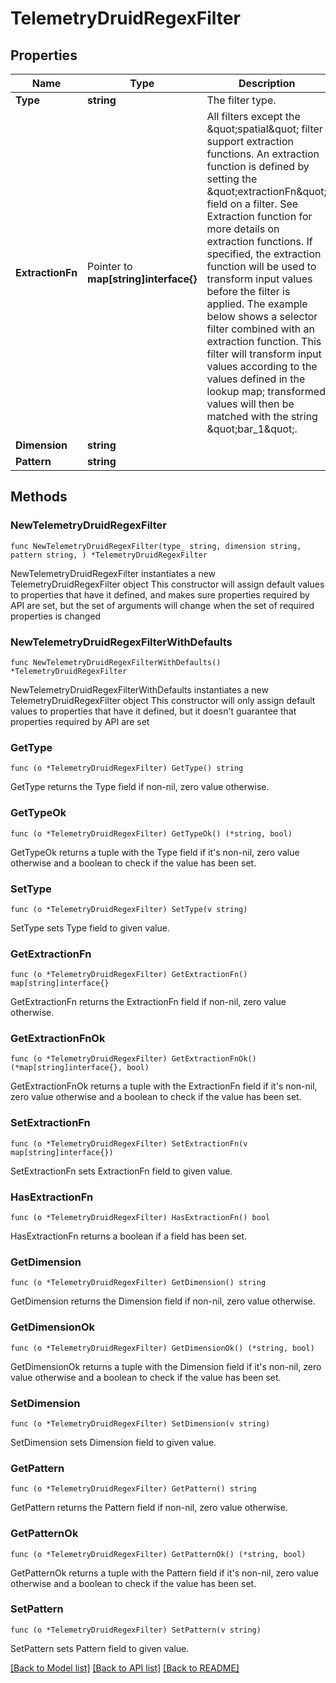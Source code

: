 # TelemetryDruidRegexFilter

## Properties

Name | Type | Description | Notes
------------ | ------------- | ------------- | -------------
**Type** | **string** | The filter type. | 
**ExtractionFn** | Pointer to **map[string]interface{}** | All filters except the \&quot;spatial\&quot; filter support extraction functions. An extraction function is defined by setting the \&quot;extractionFn\&quot; field on a filter. See Extraction function for more details on extraction functions. If specified, the extraction function will be used to transform input values before the filter is applied. The example below shows a selector filter combined with an extraction function. This filter will transform input values according to the values defined in the lookup map; transformed values will then be matched with the string \&quot;bar_1\&quot;. | [optional] 
**Dimension** | **string** |  | 
**Pattern** | **string** |  | 

## Methods

### NewTelemetryDruidRegexFilter

`func NewTelemetryDruidRegexFilter(type_ string, dimension string, pattern string, ) *TelemetryDruidRegexFilter`

NewTelemetryDruidRegexFilter instantiates a new TelemetryDruidRegexFilter object
This constructor will assign default values to properties that have it defined,
and makes sure properties required by API are set, but the set of arguments
will change when the set of required properties is changed

### NewTelemetryDruidRegexFilterWithDefaults

`func NewTelemetryDruidRegexFilterWithDefaults() *TelemetryDruidRegexFilter`

NewTelemetryDruidRegexFilterWithDefaults instantiates a new TelemetryDruidRegexFilter object
This constructor will only assign default values to properties that have it defined,
but it doesn't guarantee that properties required by API are set

### GetType

`func (o *TelemetryDruidRegexFilter) GetType() string`

GetType returns the Type field if non-nil, zero value otherwise.

### GetTypeOk

`func (o *TelemetryDruidRegexFilter) GetTypeOk() (*string, bool)`

GetTypeOk returns a tuple with the Type field if it's non-nil, zero value otherwise
and a boolean to check if the value has been set.

### SetType

`func (o *TelemetryDruidRegexFilter) SetType(v string)`

SetType sets Type field to given value.


### GetExtractionFn

`func (o *TelemetryDruidRegexFilter) GetExtractionFn() map[string]interface{}`

GetExtractionFn returns the ExtractionFn field if non-nil, zero value otherwise.

### GetExtractionFnOk

`func (o *TelemetryDruidRegexFilter) GetExtractionFnOk() (*map[string]interface{}, bool)`

GetExtractionFnOk returns a tuple with the ExtractionFn field if it's non-nil, zero value otherwise
and a boolean to check if the value has been set.

### SetExtractionFn

`func (o *TelemetryDruidRegexFilter) SetExtractionFn(v map[string]interface{})`

SetExtractionFn sets ExtractionFn field to given value.

### HasExtractionFn

`func (o *TelemetryDruidRegexFilter) HasExtractionFn() bool`

HasExtractionFn returns a boolean if a field has been set.

### GetDimension

`func (o *TelemetryDruidRegexFilter) GetDimension() string`

GetDimension returns the Dimension field if non-nil, zero value otherwise.

### GetDimensionOk

`func (o *TelemetryDruidRegexFilter) GetDimensionOk() (*string, bool)`

GetDimensionOk returns a tuple with the Dimension field if it's non-nil, zero value otherwise
and a boolean to check if the value has been set.

### SetDimension

`func (o *TelemetryDruidRegexFilter) SetDimension(v string)`

SetDimension sets Dimension field to given value.


### GetPattern

`func (o *TelemetryDruidRegexFilter) GetPattern() string`

GetPattern returns the Pattern field if non-nil, zero value otherwise.

### GetPatternOk

`func (o *TelemetryDruidRegexFilter) GetPatternOk() (*string, bool)`

GetPatternOk returns a tuple with the Pattern field if it's non-nil, zero value otherwise
and a boolean to check if the value has been set.

### SetPattern

`func (o *TelemetryDruidRegexFilter) SetPattern(v string)`

SetPattern sets Pattern field to given value.



[[Back to Model list]](../README.md#documentation-for-models) [[Back to API list]](../README.md#documentation-for-api-endpoints) [[Back to README]](../README.md)


